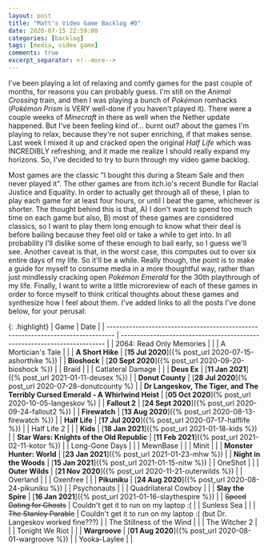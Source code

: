```yaml
---
layout: post
title: "Matt's Video Game Backlog #0"
date: 2020-07-15 22:59:00
categories: [backlog]
tags: [media, video game]
comments: true
excerpt_separator: <!--more-->
---
```


I've been playing a lot of relaxing and comfy games for the past couple of months, for reasons you can probably guess. I'm still on the _Animal Crossing_ train, and then I was playing a bunch of _Pokémon_ romhacks (_Pokémon Prism_ is VERY well-done if you haven't played it). There were a couple weeks of _Minecraft_ in there as well when the Nether update happened. But I've been feeling kind of... burnt out? about the games I'm playing to relax, because they're not super enriching, if that makes sense. Last week I mixed it up and cracked open the original _Half Life_ which was INCREDIBLY refreshing, and it made me realize I should really expand my horizons. So, I've decided to try to burn through my video game backlog.

<!--more-->

Most games are the classic "I bought this during a Steam Sale and then never played it". The other games are from itch.io's recent Bundle for Racial Justice and Equality. In order to actually get through all of these, I plan to play each game for at least four hours, or until I beat the game, whichever is shorter. The thought behind this is that, A) I don't want to spend too much time on each game but also, B) most of these games are considered classics, so I want to play them long enough to know what their deal is before bailing because they feel old or take a while to get into. In all probability I'll dislike some of these enough to bail early, so I guess we'll see. Another caveat is that, in the worst case, this computes out to over six entire days of my life. So it'll be a while. Really though, the point is to make a guide for myself to consume media in a more thoughtful way, rather than just mindlessly cracking open _Pokémon Emerald_ for the 30th playthrough of my life. Finally, I want to write a little microreview of each of these games in order to force myself to think critical thoughts about these games and synthesize how I feel about them. I've added links to all the posts I've done below, for your perusal:

{: .highlight}
| Game                                                                             | Date                                                                      |
| -------------------------------------------------------------------------------- | ------------------------------------------------------------------------- |
| 2064: Read Only Memories                                                         |                                                                           |
| A Mortician's Tale                                                               |                                                                           |
| **A Short Hike**                                                                 | [**15 Jul 2020**]({% post_url 2020-07-15-ashorthike %})                   |
| **Bioshock**                                                                     | [**20 Sept 2020**]({% post_url 2020-09-20-bioshock %})                    |
| Braid                                                                            |                                                                           |
| Catlateral Damage                                                                |                                                                           |
| **Deus Ex**                                                                      | [**11 Jan 2021**]({% post_url 2021-01-11-deusex %})                       |
| **Donut County**                                                                 | [**28 Jul 2020**](% post_url 2020-07-28-donutcounty %)                    |
| **Dr Langeskov, The Tiger, and The Terribly Cursed Emerald - A Whirlwind Heist** | [**05 Oct 2020**](% post_url 2020-10-05-langeskov %)                      |
| **Fallout 2**                                                                    | [**24 Sept 2020**]({% post_url 2020-09-24-fallout2 %})                    |
| **Firewatch**                                                                    | [**13 Aug 2020**]({% post_url 2020-08-13-firewatch %})                    |
| **Half Life**                                                                    | [**17 Jul 2020**]({% post_url 2020-07-17-halflife %})                     |
| Half Life 2                                                                      |                                                                           |
| **Kids**                                                                         | [**18 Jan 2021**]({% post_url 2021-01-18-kids %})                         |
| **Star Wars: Knights of the Old Republic**                                       | [**11 Feb 2021**]({% post_url 2021-02-11-kotor %})                        |
| Long-Gone Days                                                                   |                                                                           |
| MewnBase                                                                         |                                                                           |
| Minit                                                                            |                                                                           |
| **Monster Hunter: World**                                                        | [**23 Jan 2021**]({% post_url 2021-01-23-mhw %})                          |
| **Night in the Woods**                                                           | [**15 Jan 2021**]({% post_url 2021-01-15-nitw %})                         |
| OneShot                                                                          |                                                                           |
| **Outer Wilds**                                                                  | [**21 Nov 2020**]({% post_url 2020-11-21-outerwilds %})                   |
| Overland                                                                         |                                                                           |
| Oxenfree                                                                         |                                                                           |
| **Pikuniku**                                                                     | [**24 Aug 2020**]({% post_url 2020-08-24-pikuniku %})                     |
| Psychonauts                                                                      |                                                                           |
| Quadrilateral Cowboy                                                             |                                                                           |
| **Slay the Spire**                                                               | [**16 Jan 2021**]({% post_url 2021-01-16-slaythespire %})                 |
| ~~Speed Dating for Ghosts~~                                                      | Couldn't get it to run on my laptop :(                                    |
| Sunless Sea                                                                      |                                                                           |
| ~~The Stanley Parable~~                                                          | Couldn't get it to run on my laptop :( (but Dr. Langeskov worked fine???) |
| The Stillness of the Wind                                                        |                                                                           |
| The Witcher 2                                                                    |                                                                           |
| Tonight We Riot                                                                  |                                                                           |
| **Wargroove**                                                                    | [**01 Aug 2020**]({% post_url 2020-08-01-wargroove %})                    |
| Yooka-Laylee                                                                     |                                                                           |
